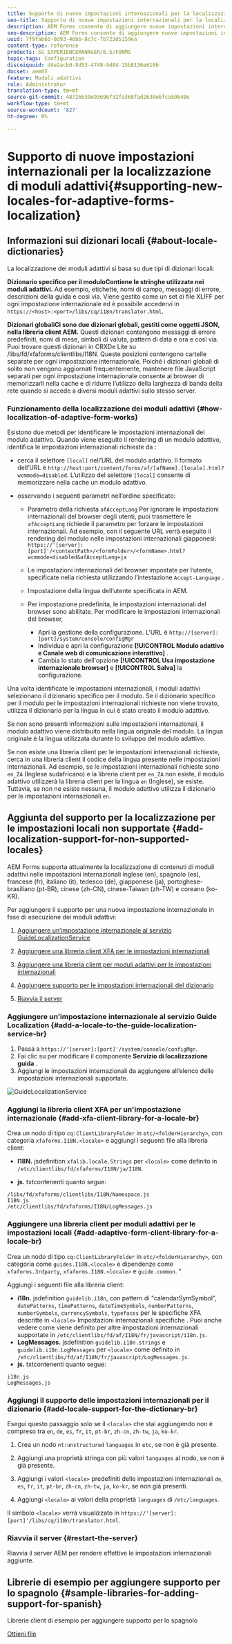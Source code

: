 ```yaml
---
title: Supporto di nuove impostazioni internazionali per la localizzazione di moduli adattivi
seo-title: Supporto di nuove impostazioni internazionali per la localizzazione di moduli adattivi
description: AEM Forms consente di aggiungere nuove impostazioni internazionali per la localizzazione di moduli adattivi. Le impostazioni internazionali supportate per impostazione predefinita sono inglese, francese, tedesco e giapponese.
seo-description: AEM Forms consente di aggiungere nuove impostazioni internazionali per la localizzazione di moduli adattivi. Le impostazioni internazionali supportate per impostazione predefinita sono inglese, francese, tedesco e giapponese.
uuid: 7f9fab6b-8d93-46bb-8c7c-7b723d5159ea
content-type: reference
products: SG_EXPERIENCEMANAGER/6.5/FORMS
topic-tags: Configuration
discoiquuid: d4e2acb0-8d53-4749-9d84-15b8136e610b
docset: aem65
feature: Moduli adattivi
role: Administrator
translation-type: tm+mt
source-git-commit: 48726639e93696f32fa368fad2630e6fca50640e
workflow-type: tm+mt
source-wordcount: '827'
ht-degree: 0%

---
```



# Supporto di nuove impostazioni internazionali per la localizzazione di moduli adattivi{#supporting-new-locales-for-adaptive-forms-localization}

## Informazioni sui dizionari locali {#about-locale-dictionaries}

La localizzazione dei moduli adattivi si basa su due tipi di dizionari locali:

**Dizionario specifico per il moduloContiene le stringhe utilizzate nei moduli adattivi.** Ad esempio, etichette, nomi di campo, messaggi di errore, descrizioni della guida e così via. Viene gestito come un set di file XLIFF per ogni impostazione internazionale ed è possibile accedervi in `https://<host>:<port>/libs/cq/i18n/translator.html`.

**Dizionari globaliCi sono due dizionari globali, gestiti come oggetti JSON, nella libreria client AEM.** Questi dizionari contengono messaggi di errore predefiniti, nomi di mese, simboli di valuta, pattern di data e ora e così via. Puoi trovare questi dizionari in CRXDe Lite su /libs/fd/xfaforms/clientlibs/I18N. Queste posizioni contengono cartelle separate per ogni impostazione internazionale. Poiché i dizionari globali di solito non vengono aggiornati frequentemente, mantenere file JavaScript separati per ogni impostazione internazionale consente ai browser di memorizzarli nella cache e di ridurre l’utilizzo della larghezza di banda della rete quando si accede a diversi moduli adattivi sullo stesso server.

### Funzionamento della localizzazione dei moduli adattivi {#how-localization-of-adaptive-form-works}

Esistono due metodi per identificare le impostazioni internazionali del modulo adattivo. Quando viene eseguito il rendering di un modulo adattivo, identifica le impostazioni internazionali richieste da :

* cerca il selettore `[local]` nell’URL del modulo adattivo. Il formato dell’URL è `http://host:port/content/forms/af/[afName].[locale].html?wcmmode=disabled`. L’utilizzo del selettore `[local]` consente di memorizzare nella cache un modulo adattivo.

* osservando i seguenti parametri nell’ordine specificato:

   * Parametro della richiesta `afAcceptLang`
Per ignorare le impostazioni internazionali del browser degli utenti, puoi trasmettere le 
`afAcceptLang` richiede il parametro per forzare le impostazioni internazionali. Ad esempio, con il seguente URL verrà eseguito il rendering del modulo nelle impostazioni internazionali giapponesi:
      `https://'[server]:[port]'/<contextPath>/<formFolder>/<formName>.html?wcmmode=disabled&afAcceptLang=ja`

   * Le impostazioni internazionali del browser impostate per l’utente, specificate nella richiesta utilizzando l’intestazione `Accept-Language` .

   * Impostazione della lingua dell’utente specificata in AEM.

   * Per impostazione predefinita, le impostazioni internazionali del browser sono abilitate. Per modificare le impostazioni internazionali del browser,
      * Apri la gestione della configurazione. L&#39;URL è `http://[server]:[port]/system/console/configMgr`
      * Individua e apri la configurazione **[!UICONTROL Modulo adattivo e Canale web di comunicazione interattivo]** .
      * Cambia lo stato dell&#39;opzione **[!UICONTROL Usa impostazione internazionale browser]** e **[!UICONTROL Salva]** la configurazione.

Una volta identificate le impostazioni internazionali, i moduli adattivi selezionano il dizionario specifico per il modulo. Se il dizionario specifico per il modulo per le impostazioni internazionali richieste non viene trovato, utilizza il dizionario per la lingua in cui è stato creato il modulo adattivo.

Se non sono presenti informazioni sulle impostazioni internazionali, il modulo adattivo viene distribuito nella lingua originale del modulo. La lingua originale è la lingua utilizzata durante lo sviluppo del modulo adattivo.

Se non esiste una libreria client per le impostazioni internazionali richieste, cerca in una libreria client il codice della lingua presente nelle impostazioni internazionali. Ad esempio, se le impostazioni internazionali richieste sono `en_ZA` (Inglese sudafricano) e la libreria client per `en_ZA` non esiste, il modulo adattivo utilizzerà la libreria client per la lingua `en` (Inglese), se esiste. Tuttavia, se non ne esiste nessuna, il modulo adattivo utilizza il dizionario per le impostazioni internazionali `en`.

## Aggiunta del supporto per la localizzazione per le impostazioni locali non supportate {#add-localization-support-for-non-supported-locales}

AEM Forms supporta attualmente la localizzazione di contenuti di moduli adattivi nelle impostazioni internazionali inglese (en), spagnolo (es), francese (fr), italiano (it), tedesco (de), giapponese (ja), portoghese-brasiliano (pt-BR), cinese (zh-CN), cinese-Taiwan (zh-TW) e coreano (ko-KR).

Per aggiungere il supporto per una nuova impostazione internazionale in fase di esecuzione dei moduli adattivi:

1. [Aggiungere un’impostazione internazionale al servizio GuideLocalizationService](../../forms/using/supporting-new-language-localization.md#p-add-a-locale-to-the-guide-localization-service-br-p)

1. [Aggiungere una libreria client XFA per le impostazioni internazionali](../../forms/using/supporting-new-language-localization.md#p-add-xfa-client-library-for-a-locale-br-p)

1. [Aggiungere una libreria client per moduli adattivi per le impostazioni internazionali](../../forms/using/supporting-new-language-localization.md#p-add-adaptive-form-client-library-for-a-locale-br-p)
1. [Aggiungere supporto per le impostazioni internazionali del dizionario](../../forms/using/supporting-new-language-localization.md#p-add-locale-support-for-the-dictionary-br-p)
1. [Riavvia il server](../../forms/using/supporting-new-language-localization.md#p-restart-the-server-p)

### Aggiungere un’impostazione internazionale al servizio Guide Localization {#add-a-locale-to-the-guide-localization-service-br}

1. Passa a `https://'[server]:[port]'/system/console/configMgr`.
1. Fai clic su per modificare il componente **Servizio di localizzazione guida** .
1. Aggiungi le impostazioni internazionali da aggiungere all’elenco delle impostazioni internazionali supportate.

![GuideLocalizationService](assets/configservice.png)

### Aggiungi la libreria client XFA per un&#39;impostazione internazionale {#add-xfa-client-library-for-a-locale-br}

Crea un nodo di tipo `cq:ClientLibraryFolder` in `etc/<folderHierarchy>`, con categoria `xfaforms.I18N.<locale>` e aggiungi i seguenti file alla libreria client:

* **I18N.** jsdefinition  `xfalib.locale.Strings` per  `<locale>` come definito in  `/etc/clientlibs/fd/xfaforms/I18N/ja/I18N`.

* **js.** txtcontenenti quanto segue:

```text
/libs/fd/xfaforms/clientlibs/I18N/Namespace.js
I18N.js
/etc/clientlibs/fd/xfaforms/I18N/LogMessages.js
```

### Aggiungere una libreria client per moduli adattivi per le impostazioni locali {#add-adaptive-form-client-library-for-a-locale-br}

Crea un nodo di tipo `cq:ClientLibraryFolder` in `etc/<folderHierarchy>`, con categoria come `guides.I18N.<locale>` e dipendenze come `xfaforms.3rdparty`, `xfaforms.I18N.<locale>` e `guide.common`. &quot;

Aggiungi i seguenti file alla libreria client:

* **i18n.** jsdefinition  `guidelib.i18n`, con pattern di &quot;calendarSymSymbol&quot;,  `datePatterns`,  `timePatterns`,  `dateTimeSymbols`,  `numberPatterns`,  `numberSymbols`,  `currencySymbols`,  `typefaces` per le specifiche XFA descritte in  `<locale>` Impostazioni internazionali specifiche [ ](https://helpx.adobe.com/content/dam/Adobe/specs/xfa_spec_3_3.pdf). Puoi anche vedere come viene definito per altre impostazioni internazionali supportate in `/etc/clientlibs/fd/af/I18N/fr/javascript/i18n.js`.
* **LogMessages.** jsdefinition  `guidelib.i18n.strings` e  `guidelib.i18n.LogMessages` per  `<locale>` come definito in  `/etc/clientlibs/fd/af/I18N/fr/javascript/LogMessages.js`.
* **js.** txtcontenenti quanto segue:

```text
i18n.js
LogMessages.js
```

### Aggiungi il supporto delle impostazioni internazionali per il dizionario {#add-locale-support-for-the-dictionary-br}

Esegui questo passaggio solo se il `<locale>` che stai aggiungendo non è compreso tra `en`, `de`, `es`, `fr`, `it`, `pt-br`, `zh-cn`, `zh-tw`, `ja`, `ko-kr`.

1. Crea un nodo `nt:unstructured` `languages` in `etc`, se non è già presente.

1. Aggiungi una proprietà stringa con più valori `languages` al nodo, se non è già presente.
1. Aggiungi i valori `<locale>` predefiniti delle impostazioni internazionali `de`, `es`, `fr`, `it`, `pt-br`, `zh-cn`, `zh-tw`, `ja`, `ko-kr`, se non già presenti.

1. Aggiungi `<locale>` ai valori della proprietà `languages` di `/etc/languages`.

Il simbolo `<locale>` verrà visualizzato in `https://'[server]:[port]'/libs/cq/i18n/translator.html`.

### Riavvia il server {#restart-the-server}

Riavvia il server AEM per rendere effettive le impostazioni internazionali aggiunte.

## Librerie di esempio per aggiungere supporto per lo spagnolo {#sample-libraries-for-adding-support-for-spanish}

Librerie client di esempio per aggiungere supporto per lo spagnolo

[Ottieni file](assets/sample.zip)
